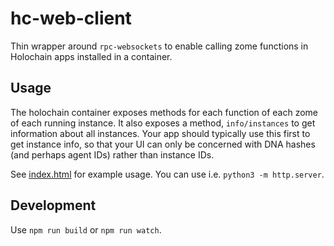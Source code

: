 # hc-web-client

Thin wrapper around `rpc-websockets` to enable calling zome functions in Holochain apps installed in a container.

## Usage

The holochain container exposes methods for each function of each zome of each running instance. It also exposes a method, `info/instances` to get information about all instances. Your app should typically use this first to get instance info, so that your UI can only be concerned with DNA hashes (and perhaps agent IDs) rather than instance IDs.

See [index.html](index.html) for example usage. You can use i.e. `python3 -m http.server`.

## Development

Use `npm run build` or `npm run watch`.